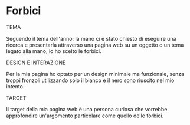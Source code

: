 # Forbici

TEMA

Seguendo il tema dell'anno: la mano ci è stato 
chiesto di eseguire una ricerca e presentarla 
attraverso una pagina web su un oggetto o un tema 
legato alla mano, io ho scelto le forbici.


DESIGN E INTERAZIONE

Per la mia pagina ho optato per un design minimale
ma funzionale, senza troppi fronzoli utilizzando 
solo il bianco e il nero sono riuscito nel mio 
intento.


TARGET

Il target della mia pagina web è una persona 
curiosa che vorrebbe approfondire un'argomento 
particolare come quello delle forbici.
